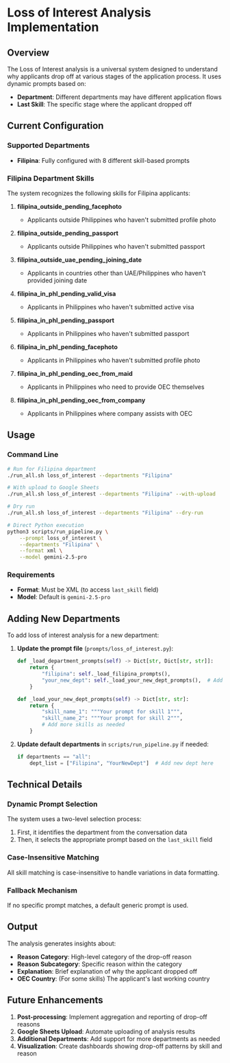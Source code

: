 # Loss of Interest Analysis Implementation

## Overview

The Loss of Interest analysis is a universal system designed to understand why applicants drop off at various stages of the application process. It uses dynamic prompts based on:
- **Department**: Different departments may have different application flows
- **Last Skill**: The specific stage where the applicant dropped off

## Current Configuration

### Supported Departments
- **Filipina**: Fully configured with 8 different skill-based prompts

### Filipina Department Skills
The system recognizes the following skills for Filipina applicants:

1. **filipina_outside_pending_facephoto**
   - Applicants outside Philippines who haven't submitted profile photo
   
2. **filipina_outside_pending_passport**
   - Applicants outside Philippines who haven't submitted passport

3. **filipina_outside_uae_pending_joining_date**
   - Applicants in countries other than UAE/Philippines who haven't provided joining date

4. **filipina_in_phl_pending_valid_visa**
   - Applicants in Philippines who haven't submitted active visa

5. **filipina_in_phl_pending_passport**
   - Applicants in Philippines who haven't submitted passport

6. **filipina_in_phl_pending_facephoto**
   - Applicants in Philippines who haven't submitted profile photo

7. **filipina_in_phl_pending_oec_from_maid**
   - Applicants in Philippines who need to provide OEC themselves

8. **filipina_in_phl_pending_oec_from_company**
   - Applicants in Philippines where company assists with OEC

## Usage

### Command Line
```bash
# Run for Filipina department
./run_all.sh loss_of_interest --departments "Filipina"

# With upload to Google Sheets
./run_all.sh loss_of_interest --departments "Filipina" --with-upload

# Dry run
./run_all.sh loss_of_interest --departments "Filipina" --dry-run

# Direct Python execution
python3 scripts/run_pipeline.py \
    --prompt loss_of_interest \
    --departments "Filipina" \
    --format xml \
    --model gemini-2.5-pro
```

### Requirements
- **Format**: Must be XML (to access `last_skill` field)
- **Model**: Default is `gemini-2.5-pro`

## Adding New Departments

To add loss of interest analysis for a new department:

1. **Update the prompt file** (`prompts/loss_of_interest.py`):
   ```python
   def _load_department_prompts(self) -> Dict[str, Dict[str, str]]:
       return {
           "filipina": self._load_filipina_prompts(),
           "your_new_dept": self._load_your_new_dept_prompts(),  # Add this
       }
   
   def _load_your_new_dept_prompts(self) -> Dict[str, str]:
       return {
           "skill_name_1": """Your prompt for skill 1""",
           "skill_name_2": """Your prompt for skill 2""",
           # Add more skills as needed
       }
   ```

2. **Update default departments** in `scripts/run_pipeline.py` if needed:
   ```python
   if departments == "all":
       dept_list = ["Filipina", "YourNewDept"]  # Add new dept here
   ```

## Technical Details

### Dynamic Prompt Selection
The system uses a two-level selection process:
1. First, it identifies the department from the conversation data
2. Then, it selects the appropriate prompt based on the `last_skill` field

### Case-Insensitive Matching
All skill matching is case-insensitive to handle variations in data formatting.

### Fallback Mechanism
If no specific prompt matches, a default generic prompt is used.

## Output

The analysis generates insights about:
- **Reason Category**: High-level category of the drop-off reason
- **Reason Subcategory**: Specific reason within the category
- **Explanation**: Brief explanation of why the applicant dropped off
- **OEC Country**: (For some skills) The applicant's last working country

## Future Enhancements

1. **Post-processing**: Implement aggregation and reporting of drop-off reasons
2. **Google Sheets Upload**: Automate uploading of analysis results
3. **Additional Departments**: Add support for more departments as needed
4. **Visualization**: Create dashboards showing drop-off patterns by skill and reason